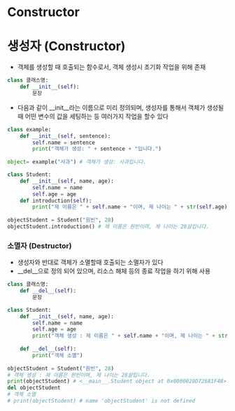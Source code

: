 # Constructor

# 생성자 (Constructor)
- 객체를 생성할 때 호출되는 함수로서, 객체 생성시 초기화 작업을 위해 존재

```python 
class 클래스명: 
    def __init__(self): 
        문장
```
- 다음과 같이  __init__라는 이름으로 미리 정의되며, 생성자를 통해서 객체가 생성될때 어떤 변수의 값을 세팅하는 등 여러가지 작업을 할수 있다 

```python
class example:
    def __init__(self, sentence): 
        self.name = sentence 
        print("객체가 생성: " + sentence + "입니다.") 
          
object= example("사과") # 객체가 생성: 사과입니다. 
```

```python 
class Student:
    def __init__(self, name, age): 
        self.name = name
        self.age = age
    def introduction(self):
        print("제 이름은 " + self.name + "이며, 제 나이는 " + str(self.age) + "살입니다.")
   
objectStudent = Student("원빈", 28)
objectStudent.introduction() # 제 이름은 원빈이며, 제 나이는 28살입니다.
```

### 소멸자 (Destructor)
- 생성자와 반대로 객체가 소멸할때 호출되는 소멸자가 있다 
- __del__으로 정의 되어 있으며, 리소스 해체 등의 종료 작업을 하기 위해 사용

```python 
class 클래스명: 
    def __del__(self): 
        문장
```

```python
class Student:
    def __init__(self, name, age): 
        self.name = name
        self.age = age
        print("객체 생성 : 제 이름은 " + self.name + "이며, 제 나이는 " + str(self.age) + "살입니다.")
        
    def __del__(self):
        print("객체 소멸")
   
objectStudent = Student("원빈", 28)
# 객체 생성 : 제 이름은 원빈이며, 제 나이는 28살입니다.
print(objectStudent) # <__main__.Student object at 0x0000029D72681F48>
del objectStudent
# 객체 소멸
# print(objectStudent) # name 'objectStudent' is not defined
```




